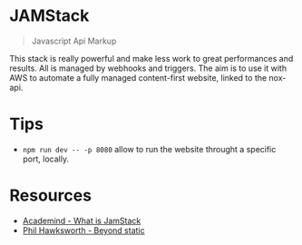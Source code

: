 # JAMStack
> Javascript Api Markup

This stack is really powerful and make less work to great performances and results. All is managed by webhooks and triggers. The aim is to use it with AWS to automate a fully managed content-first website, linked to the nox-api.

# Tips
- `npm run dev -- -p 8080` allow to run the website throught a specific port, locally.

# Resources
- [Academind - What is JamStack](https://youtu.be/Y8PXMbr0Kqo)
- [Phil Hawksworth - Beyond static](https://youtu.be/B-ku9enw3Fg)
